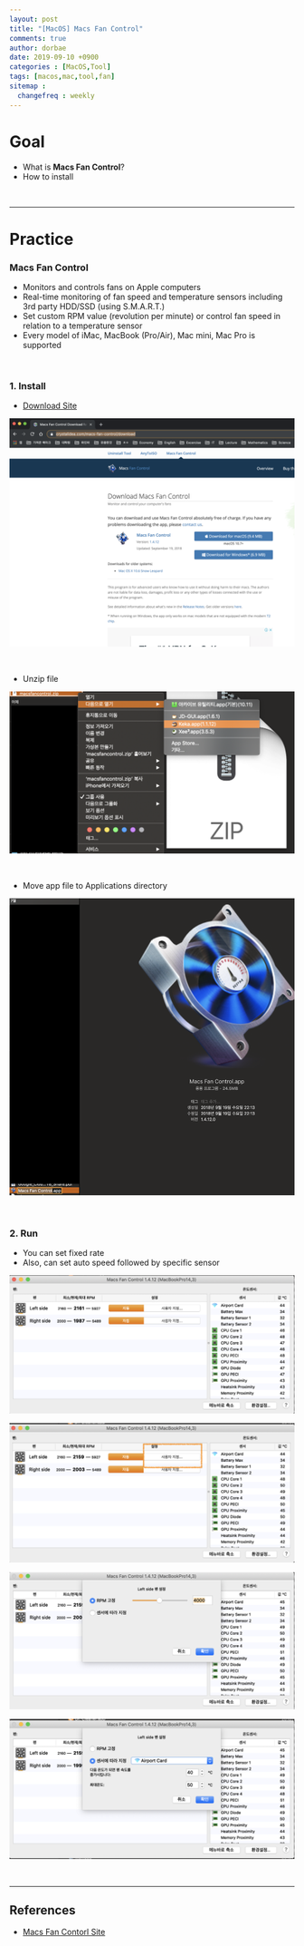 ```yaml
---
layout: post
title: "[MacOS] Macs Fan Control"
comments: true
author: dorbae
date: 2019-09-10 +0900
categories : [MacOS,Tool]
tags: [macos,mac,tool,fan]
sitemap :
  changefreq : weekly
---
```


# Goal
* What is **Macs Fan Control**?
* How to install

<br />

---------------

# Practice

### Macs Fan Control
* Monitors and controls fans on Apple computers
* Real-time monitoring of fan speed and temperature sensors including 3rd party HDD/SSD (using S.M.A.R.T.)
* Set custom RPM value (revolution per minute) or control fan speed in relation to a temperature sensor
* Every model of iMac, MacBook (Pro/Air), Mac mini, Mac Pro is supported

<br />

### 1. Install 
* [Download Site](https://www.crystalidea.com/macs-fan-control/download)

![screenshot001](/assets/images/posts/2019/09/2019-09-10-macos-tool-macsfancontrol-001.png)

<br />

* Unzip file

![screenshot002](/assets/images/posts/2019/09/2019-09-10-macos-tool-macsfancontrol-002.png)

<br />

* Move app file to Applications directory

![screenshot003](/assets/images/posts/2019/09/2019-09-10-macos-tool-macsfancontrol-003.png)

<br />

### 2. Run
* You can set fixed rate
* Also, can set auto speed followed by specific sensor

![screenshot004](/assets/images/posts/2019/09/2019-09-10-macos-tool-macsfancontrol-004.png)

![screenshot005](/assets/images/posts/2019/09/2019-09-10-macos-tool-macsfancontrol-005.png)

![screenshot006](/assets/images/posts/2019/09/2019-09-10-macos-tool-macsfancontrol-006.png)

![screenshot007](/assets/images/posts/2019/09/2019-09-10-macos-tool-macsfancontrol-007.png)

<br />

------------

## References
* [Macs Fan Contorl Site](https://www.crystalidea.com/macs-fan-control)